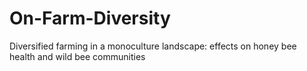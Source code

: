 # On-Farm-Diversity
Diversified farming in a monoculture landscape: effects on honey bee health and wild bee communities
